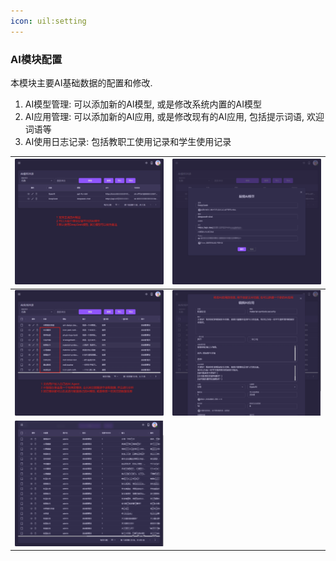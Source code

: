 ```yaml
---
icon: uil:setting
---
```


### AI模块配置

本模块主要AI基础数据的配置和修改.

1. AI模型管理: 可以添加新的AI模型, 或是修改系统内置的AI模型
2. AI应用管理: 可以添加新的AI应用, 或是修改现有的AI应用, 包括提示词语, 欢迎词语等
3. AI使用日志记录: 包括教职工使用记录和学生使用记录

| <img src="./images/AIChat-51.png" > | <img src="./images/AIChat-52.png" > |
|------------------------------------------|------------------------------------------|
| <img src="./images/AIChat-53.png" > | <img src="./images/AIChat-54.png" > |
| <img src="./images/AIChat-55.png" > |  |
